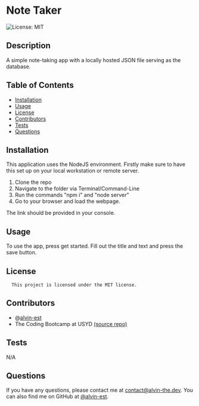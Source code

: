 # Note Taker
![License: MIT](https://img.shields.io/badge/License-MIT-yellow.svg)
## Description
A simple note-taking app with a locally hosted JSON file serving as the database.
## Table of Contents
- [Installation](#installation)
- [Usage](#usage)
- [License](#license)
- [Contributors](#Contributors)
- [Tests](#tests)
- [Questions](#questions)
## Installation
This application uses the NodeJS environment. Firstly make sure to have this set up on your local workstation or remote server.  
1. Clone the repo
2. Navigate to the folder via Terminal/Command-Line
3. Run the commands "npm i" and "node server"
4. Go to your browser and load the webpage.

The link should be provided in your console.
## Usage
To use the app, press get started. Fill out the title and text and press the save button.
## License
      This project is licensed under the MIT license.
## Contributors
- @[alvin-est](https://github.com/@alvin-est)
- The Coding Bootcamp at USYD [(source repo)](https://github.com/coding-boot-camp/miniature-eureka)
## Tests
N/A
## Questions
If you have any questions, please contact me at [contact@alvin-the.dev](mailto:contact@alvin-the.dev). You can also find me on GitHub at [@alvin-est](https://github.com/@alvin-est).  